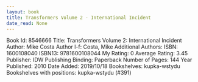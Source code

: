 ```yaml
---
layout: book
title: Transformers Volume 2 - International Incident
date_read: None
---
```


Book Id: 8546666
Title: Transformers Volume 2: International Incident
Author: Mike Costa
Author l-f: Costa, Mike
Additional Authors: 
ISBN: 1600108040
ISBN13: 9781600108044
My Rating: 0
Average Rating: 3.45
Publisher: IDW Publishing
Binding: Paperback
Number of Pages: 144
Year Published: 2010
Date Added: 2019/10/18
Bookshelves: kupka-wstydu
Bookshelves with positions: kupka-wstydu (#391)

